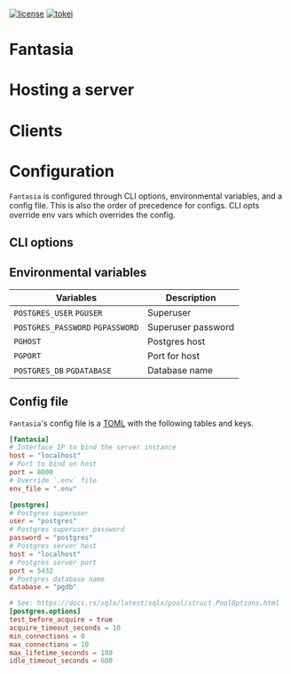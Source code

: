 [![license](https://img.shields.io/github/license/joshuamegnauth54/fantasia)](https://github.com/joshuamegnauth54/fantasia/blob/main/LICENSE)
[![tokei](https://tokei.rs/b1/github/joshuamegnauth54/fantasia)](https://github.com/XAMPPRocky/tokei)

# Fantasia

# Hosting a server

# Clients

# Configuration

`Fantasia` is configured through CLI options, environmental variables, and a config file.
This is also the order of precedence for configs. CLI opts override env vars which overrides the config.

## CLI options

## Environmental variables

| Variables                         | Description           |
| ---                               | ---                   |
| `POSTGRES_USER` `PGUSER`          | Superuser             |
| `POSTGRES_PASSWORD` `PGPASSWORD`  | Superuser password    |
| `PGHOST`                          | Postgres host         |
| `PGPORT`                          | Port for host         |
| `POSTGRES_DB` `PGDATABASE`        | Database name         |

## Config file

`Fantasia`'s config file is a [TOML](https://toml.io/en/) with the following tables and keys.

```toml
[fantasia]
# Interface IP to bind the server instance
host = "localhost"
# Port to bind on host
port = 8000
# Override `.env` file
env_file = ".env"

[postgres]
# Postgres superuser
user = "postgres"
# Postgres superuser password
password = "postgres"
# Postgres server host
host = "localhost"
# Postgres server port
port = 5432
# Postgres database name
database = "pgdb"

# See: https://docs.rs/sqlx/latest/sqlx/pool/struct.PoolOptions.html
[postgres.options]
test_before_acquire = true
acquire_timeout_seconds = 10
min_connections = 0
max_connections = 10
max_lifetime_seconds = 180
idle_timeout_seconds = 600
```
